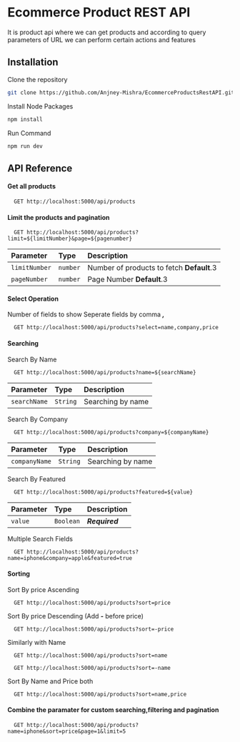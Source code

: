 
# Ecommerce Product REST API 

It is product api where we can get products and according to query parameters of URL we can perform certain actions and features



## Installation

Clone the repository

```bash
git clone https://github.com/Anjney-Mishra/EcommerceProductsRestAPI.git
```
Install Node Packages
```bash
npm install
```
Run Command
```bash
npm run dev
```
## API Reference

#### Get all products

```http
  GET http://localhost:5000/api/products
```



#### Limit the products and pagination

```http
  GET http://localhost:5000/api/products?limit=${limitNumber}&page=${pagenumber}
```

| Parameter | Type     | Description                       |
| :-------- | :------- | :-------------------------------- |
| `limitNumber`      | `number` | Number of products to fetch  **Default**.3|
| `pageNumber`      | `number` | Page Number **Default**.3|

#### Select Operation
Number of fields to show
Seperate fields by comma ***,***

```http
  GET http://localhost:5000/api/products?select=name,company,price
```

#### Searching
Search By Name

```http
  GET http://localhost:5000/api/products?name=${searchName}
```
| Parameter | Type     | Description                       |
| :-------- | :------- | :-------------------------------- |
| `searchName`      | `String` | Searching by name|

Search By Company
```http
  GET http://localhost:5000/api/products?company=${companyName}
```
| Parameter | Type     | Description                       |
| :-------- | :------- | :-------------------------------- |
| `companyName`      | `String` | Searching by name|

Search By Featured

```http
  GET http://localhost:5000/api/products?featured=${value}
```
| Parameter | Type     | Description                       |
| :-------- | :------- | :-------------------------------- |
| `value`      | `Boolean` | ***Required***|

Multiple Search Fields

```http
  GET http://localhost:5000/api/products?name=iphone&company=apple&featured=true
```

#### Sorting
Sort By price Ascending
```http
  GET http://localhost:5000/api/products?sort=price
```
Sort By price Descending (Add ***-*** before price)
```http
  GET http://localhost:5000/api/products?sort=-price
```
Similarly with Name

```http
  GET http://localhost:5000/api/products?sort=name
```
```http
  GET http://localhost:5000/api/products?sort=-name
```
Sort By Name and Price both
```http
  GET http://localhost:5000/api/products?sort=name,price
```

#### Combine the paramater for custom searching,filtering and pagination

```http
  GET http://localhost:5000/api/products?name=iphone&sort=price&page=1&limit=5
```
    
